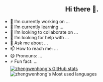 ## <center>Hi there 👋.</center>

- 🔭 I’m currently working on ...
- 🌱 I’m currently learning ...
- 👯 I’m looking to collaborate on ...
- 🤔 I’m looking for help with ...
- 💬 Ask me about ...
- 📫 How to reach me: ...
- 😄 Pronouns: ...
- ⚡ Fun fact: ...<br>
[![zhengwenhong's GitHub stats](https://github-readme-stats.vercel.app/api?username=zhengwenhong123)](https://github.com/anuraghazra/github-readme-stats)
![zhengwenhong's Most used languages](https://github-readme-stats.vercel.app/api/top-langs?username=zhengwenhong123&show_icons=true&count_private=true&theme=radical)
